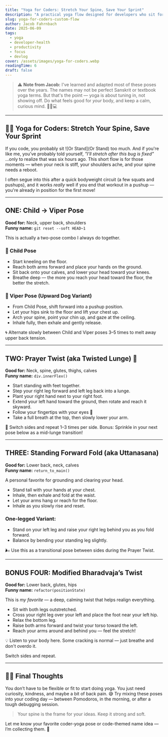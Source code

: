 ```yaml
---
title: "Yoga for Coders: Stretch Your Spine, Save Your Sprint"
description: "A practical yoga flow designed for developers who sit for long hours. Loosen your spine, calm your mind, and reset your posture with fun, simple moves."
slug: yoga-for-coders-custom-flow
author: Jacob Fahrnbach
date: 2025-06-09
tags:
  - yoga
  - developer-health
  - productivity
  - focus
  - devlog
cover: /assets/images/yoga-for-coders.webp
readingTime: 6
draft: false
---
```


> ⚠️ **Note from Jacob:** I've learned and adapted most of these poses over the years. The names may not be perfect Sanskrit or textbook yoga terms. But that's the point — yoga is about tuning in, not showing off. Do what feels good for *your* body, and keep a calm, curious mind. 🧘‍♂️💻

---

## 🧘‍♂️ Yoga for Coders: Stretch Your Spine, Save Your Sprint

If you code, you probably sit ![Or Stand](Or Stand) too much. And if you're like me, you’ve probably told yourself, *"I'll stretch after this bug is fixed"* ...only to realize that was six hours ago. This short flow is for those moments — when your neck is stiff, your shoulders ache, and your spine needs a reboot.

I often segue into this after a quick bodyweight circuit (a few squats and pushups), and it works *really* well if you end that workout in a pushup — you're already in position for the first move!

---

## ONE: Child → Viper Pose  
**Good for:** Neck, upper back, shoulders  
**Funny name:** `git reset --soft HEAD~1`

This is actually a two-pose combo I always do together.

### 🧎 Child Pose
- Start kneeling on the floor.
- Reach both arms forward and place your hands on the ground.
- Sit back onto your calves, and lower your head toward your knees.
- Breathe deep — the more you reach your head toward the floor, the better the stretch.

### 🐍 Viper Pose (Upward Dog Variant)
- From Child Pose, shift forward into a pushup position.
- Let your hips sink to the floor and lift your chest up.
- Arch your spine, point your chin up, and gaze at the ceiling.
- Inhale fully, then exhale and gently release.

🌀 Alternate slowly between Child and Viper poses 3–5 times to melt away upper back tension.

---

## TWO: Prayer Twist (aka Twisted Lunge) 🙏  
**Good for:** Neck, spine, glutes, thighs, calves  
**Funny name:** `div.innerFlex()`

- Start standing with feet together.
- Step your right leg forward and left leg back into a lunge.
- Plant your right hand next to your right foot.
- Extend your left hand toward the ground, then rotate and reach it skyward.
- Follow your fingertips with your eyes 👀
- Take a full breath at the top, then slowly lower your arm.

🔁 Switch sides and repeat 1–3 times per side. Bonus: Sprinkle in your next pose below as a mid-lunge transition!

---

## THREE: Standing Forward Fold (aka Uttanasana)  
**Good for:** Lower back, neck, calves  
**Funny name:** `return_to_main()`

A personal favorite for grounding and clearing your head.

- Stand tall with your hands at your chest.
- Inhale, then exhale and fold at the waist.
- Let your arms hang or reach for the floor.
- Inhale as you slowly rise and reset.

### One-legged Variant:
- Stand on your left leg and raise your right leg behind you as you fold forward.
- Balance by bending your standing leg slightly.

🌬️ Use this as a transitional pose between sides during the Prayer Twist.

---

## BONUS FOUR: Modified Bharadvaja’s Twist  
**Good for:** Lower back, glutes, hips  
**Funny name:** `refactor(positionState)`

This is *my favorite* — a deep, calming twist that helps realign everything.

- Sit with both legs outstretched.
- Cross your right leg over your left and place the foot near your left hip.
- Relax the bottom leg.
- Raise both arms forward and twist your torso toward the left.
- Reach your arms around and behind you — feel the stretch!

💡 Listen to your body here. Some cracking is normal — just breathe and don't overdo it.

Switch sides and repeat.

---

## 🧘‍♂️ Final Thoughts

You don’t have to be flexible or fit to start doing yoga. You just need curiosity, kindness, and maybe a bit of back pain. 😅 Try mixing these poses into your coding day — between Pomodoros, in the morning, or after a tough debugging session.

> Your spine is the frame for your ideas. Keep it strong and soft.

Let me know your favorite coder-yoga pose or code-themed name idea — I’m collecting them. 🙌
